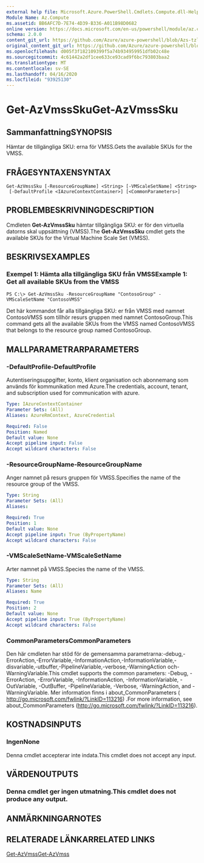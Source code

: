 ```yaml
---
external help file: Microsoft.Azure.PowerShell.Cmdlets.Compute.dll-Help-Help.xml
Module Name: Az.Compute
ms.assetid: BB6AFC7D-7E74-4D39-B336-A011B98D0682
online version: https://docs.microsoft.com/en-us/powershell/module/az.compute/get-azvmsssku
schema: 2.0.0
content_git_url: https://github.com/Azure/azure-powershell/blob/Azs-tzl/src/Compute/Compute/help/Get-AzVmssSku.md
original_content_git_url: https://github.com/Azure/azure-powershell/blob/Azs-tzl/src/Compute/Compute/help/Get-AzVmssSku.md
ms.openlocfilehash: d005f3f182109399f5a74b934959951dfb02c48e
ms.sourcegitcommit: 4c61442a2df1cee633ce93cad9f6bc793803baa2
ms.translationtype: MT
ms.contentlocale: sv-SE
ms.lasthandoff: 04/16/2020
ms.locfileid: "93925130"
---
```

# <span data-ttu-id="d7f1b-101">Get-AzVmssSku</span><span class="sxs-lookup"><span data-stu-id="d7f1b-101">Get-AzVmssSku</span></span>

## <span data-ttu-id="d7f1b-102">Sammanfattning</span><span class="sxs-lookup"><span data-stu-id="d7f1b-102">SYNOPSIS</span></span>
<span data-ttu-id="d7f1b-103">Hämtar de tillgängliga SKU: erna för VMSS.</span><span class="sxs-lookup"><span data-stu-id="d7f1b-103">Gets the available SKUs for the VMSS.</span></span>

## <span data-ttu-id="d7f1b-104">FRÅGESYNTAXEN</span><span class="sxs-lookup"><span data-stu-id="d7f1b-104">SYNTAX</span></span>

```
Get-AzVmssSku [-ResourceGroupName] <String> [-VMScaleSetName] <String>
 [-DefaultProfile <IAzureContextContainer>] [<CommonParameters>]
```

## <span data-ttu-id="d7f1b-105">PROBLEMBESKRIVNING</span><span class="sxs-lookup"><span data-stu-id="d7f1b-105">DESCRIPTION</span></span>
<span data-ttu-id="d7f1b-106">Cmdleten **Get-AzVmssSku** hämtar tillgängliga SKU: er för den virtuella datorns skal uppsättning (VMSS).</span><span class="sxs-lookup"><span data-stu-id="d7f1b-106">The **Get-AzVmssSku** cmdlet gets the available SKUs for the Virtual Machine Scale Set (VMSS).</span></span>

## <span data-ttu-id="d7f1b-107">BESKRIVS</span><span class="sxs-lookup"><span data-stu-id="d7f1b-107">EXAMPLES</span></span>

### <span data-ttu-id="d7f1b-108">Exempel 1: Hämta alla tillgängliga SKU från VMSS</span><span class="sxs-lookup"><span data-stu-id="d7f1b-108">Example 1: Get all available SKUs from the VMSS</span></span>
```
PS C:\> Get-AzVmssSku -ResourceGroupName "ContosoGroup" -VMScaleSetName "ContosoVMSS"
```

<span data-ttu-id="d7f1b-109">Det här kommandot får alla tillgängliga SKU: er från VMSS med namnet ContosoVMSS som tillhör resurs gruppen med namnet ContosoGroup.</span><span class="sxs-lookup"><span data-stu-id="d7f1b-109">This command gets all the available SKUs from the VMSS named ContosoVMSS that belongs to the resource group named ContosoGroup.</span></span>

## <span data-ttu-id="d7f1b-110">MALLPARAMETRAR</span><span class="sxs-lookup"><span data-stu-id="d7f1b-110">PARAMETERS</span></span>

### <span data-ttu-id="d7f1b-111">-DefaultProfile</span><span class="sxs-lookup"><span data-stu-id="d7f1b-111">-DefaultProfile</span></span>
<span data-ttu-id="d7f1b-112">Autentiseringsuppgifter, konto, klient organisation och abonnemang som används för kommunikation med Azure.</span><span class="sxs-lookup"><span data-stu-id="d7f1b-112">The credentials, account, tenant, and subscription used for communication with azure.</span></span>

```yaml
Type: IAzureContextContainer
Parameter Sets: (All)
Aliases: AzureRmContext, AzureCredential

Required: False
Position: Named
Default value: None
Accept pipeline input: False
Accept wildcard characters: False
```

### <span data-ttu-id="d7f1b-113">-ResourceGroupName</span><span class="sxs-lookup"><span data-stu-id="d7f1b-113">-ResourceGroupName</span></span>
<span data-ttu-id="d7f1b-114">Anger namnet på resurs gruppen för VMSS.</span><span class="sxs-lookup"><span data-stu-id="d7f1b-114">Specifies the name of the resource group of the VMSS.</span></span>

```yaml
Type: String
Parameter Sets: (All)
Aliases: 

Required: True
Position: 1
Default value: None
Accept pipeline input: True (ByPropertyName)
Accept wildcard characters: False
```

### <span data-ttu-id="d7f1b-115">-VMScaleSetName</span><span class="sxs-lookup"><span data-stu-id="d7f1b-115">-VMScaleSetName</span></span>
<span data-ttu-id="d7f1b-116">Arter namnet på VMSS.</span><span class="sxs-lookup"><span data-stu-id="d7f1b-116">Species the name of the VMSS.</span></span>

```yaml
Type: String
Parameter Sets: (All)
Aliases: Name

Required: True
Position: 2
Default value: None
Accept pipeline input: True (ByPropertyName)
Accept wildcard characters: False
```

### <span data-ttu-id="d7f1b-117">CommonParameters</span><span class="sxs-lookup"><span data-stu-id="d7f1b-117">CommonParameters</span></span>
<span data-ttu-id="d7f1b-118">Den här cmdleten har stöd för de gemensamma parametrarna:-debug,-ErrorAction,-ErrorVariable,-InformationAction,-InformationVariable,-disvariable,-utbuffer,-PipelineVariable,-verbose,-WarningAction och-WarningVariable.</span><span class="sxs-lookup"><span data-stu-id="d7f1b-118">This cmdlet supports the common parameters: -Debug, -ErrorAction, -ErrorVariable, -InformationAction, -InformationVariable, -OutVariable, -OutBuffer, -PipelineVariable, -Verbose, -WarningAction, and -WarningVariable.</span></span> <span data-ttu-id="d7f1b-119">Mer information finns i about_CommonParameters ( http://go.microsoft.com/fwlink/?LinkID=113216) .</span><span class="sxs-lookup"><span data-stu-id="d7f1b-119">For more information, see about_CommonParameters (http://go.microsoft.com/fwlink/?LinkID=113216).</span></span>

## <span data-ttu-id="d7f1b-120">KOSTNADS</span><span class="sxs-lookup"><span data-stu-id="d7f1b-120">INPUTS</span></span>

### <span data-ttu-id="d7f1b-121">Ingen</span><span class="sxs-lookup"><span data-stu-id="d7f1b-121">None</span></span>
<span data-ttu-id="d7f1b-122">Denna cmdlet accepterar inte indata.</span><span class="sxs-lookup"><span data-stu-id="d7f1b-122">This cmdlet does not accept any input.</span></span>

## <span data-ttu-id="d7f1b-123">VÄRDEN</span><span class="sxs-lookup"><span data-stu-id="d7f1b-123">OUTPUTS</span></span>

### <span data-ttu-id="d7f1b-124">Denna cmdlet ger ingen utmatning.</span><span class="sxs-lookup"><span data-stu-id="d7f1b-124">This cmdlet does not produce any output.</span></span>

## <span data-ttu-id="d7f1b-125">ANMÄRKNINGAR</span><span class="sxs-lookup"><span data-stu-id="d7f1b-125">NOTES</span></span>

## <span data-ttu-id="d7f1b-126">RELATERADE LÄNKAR</span><span class="sxs-lookup"><span data-stu-id="d7f1b-126">RELATED LINKS</span></span>

[<span data-ttu-id="d7f1b-127">Get-AzVmss</span><span class="sxs-lookup"><span data-stu-id="d7f1b-127">Get-AzVmss</span></span>](./Get-AzVmss.md)


